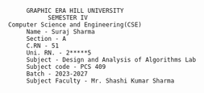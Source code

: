                    GRAPHIC ERA HILL UNIVERSITY
                         SEMESTER IV
              Computer Science and Engineering(CSE)
                   Name - Suraj Sharma
                   Section - A
                   C.RN - 51
                   Uni. RN. - 2*****5
                   Subject - Design and Analysis of Algorithms Lab 
                   Subject code - PCS 409
                   Batch - 2023-2027
                   Subject Faculty - Mr. Shashi Kumar Sharma

